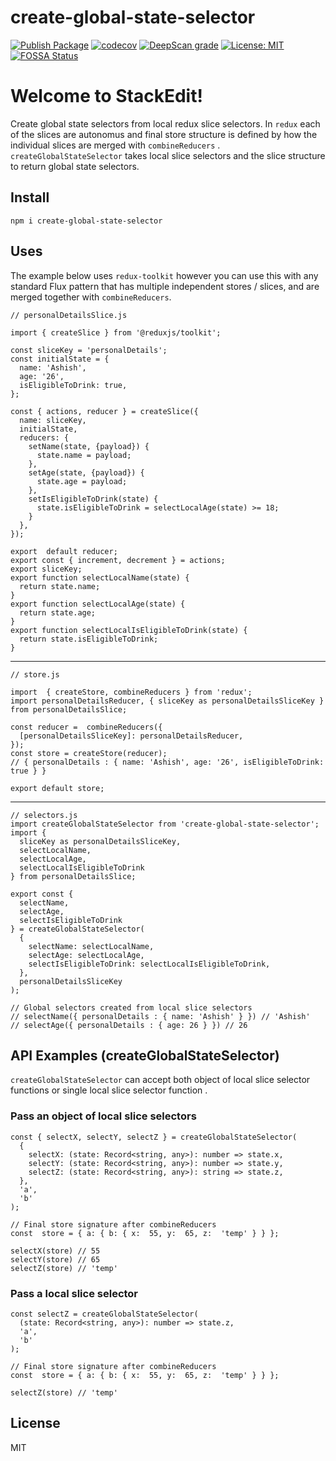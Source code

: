 # create-global-state-selector

[![Publish Package](https://github.com/ashish-r/create-global-state-selector/actions/workflows/release-package.yml/badge.svg?branch=1.0.8)](https://github.com/ashish-r/create-global-state-selector/actions/workflows/release-package.yml)
[![codecov](https://codecov.io/gh/ashish-r/create-global-state-selector/branch/main/graph/badge.svg?token=P2QGFKODY7)](https://codecov.io/gh/ashish-r/create-global-state-selector)
[![DeepScan grade](https://deepscan.io/api/teams/10012/projects/17109/branches/380047/badge/grade.svg)](https://deepscan.io/dashboard#view=project&tid=10012&pid=17109&bid=380047)
[![License: MIT](https://img.shields.io/badge/License-MIT-yellow.svg)](https://github.com/ashish-r/create-global-state-selector/blob/master/LICENSE)
[![FOSSA Status](https://app.fossa.com/api/projects/git%2Bgithub.com%2Fashish-r%2Fcreate-global-state-selector.svg?type=shield)](https://app.fossa.com/projects/git%2Bgithub.com%2Fashish-r%2Fcreate-global-state-selector?ref=badge_shield)

# Welcome to StackEdit!
Create global state selectors from local redux slice selectors.
In `redux` each of the slices are autonomus and final store structure is defined by how the individual slices are merged with `combineReducers` .  `createGlobalStateSelector` takes local slice selectors and the slice structure to return global state selectors.

## Install

    npm i create-global-state-selector

## Uses
The example below uses `redux-toolkit` however you can use this with any standard Flux pattern that has multiple independent stores / slices, and are merged together with `combineReducers`.
    
    // personalDetailsSlice.js
    
    import { createSlice } from '@reduxjs/toolkit';
    
    const sliceKey = 'personalDetails';
    const initialState = {
      name: 'Ashish',
      age: '26',
      isEligibleToDrink: true,
    };

    const { actions, reducer } = createSlice({
      name: sliceKey,
      initialState,
      reducers: {
        setName(state, {payload}) {
          state.name = payload;
        },
        setAge(state, {payload}) {
          state.age = payload;
        },
        setIsEligibleToDrink(state) {
          state.isEligibleToDrink = selectLocalAge(state) >= 18;
        }
      },
    });
    
    export  default reducer;
    export const { increment, decrement } = actions;
    export sliceKey;
    export function selectLocalName(state) {
      return state.name;
    } 
    export function selectLocalAge(state) {
      return state.age;
    } 
    export function selectLocalIsEligibleToDrink(state) {
      return state.isEligibleToDrink;
    } 
    
---  
    // store.js
    
    import  { createStore, combineReducers } from 'redux';
    import personalDetailsReducer, { sliceKey as personalDetailsSliceKey } from personalDetailsSlice;
    
    const reducer =  combineReducers({
      [personalDetailsSliceKey]: personalDetailsReducer,
    });
    const store = createStore(reducer); 
    // { personalDetails : { name: 'Ashish', age: '26', isEligibleToDrink: true } }
    
    export default store;

---  
    // selectors.js
    import createGlobalStateSelector from 'create-global-state-selector';
    import { 
      sliceKey as personalDetailsSliceKey, 
      selectLocalName,
      selectLocalAge,
      selectLocalIsEligibleToDrink
    } from personalDetailsSlice;
     
    export const { 
      selectName,
      selectAge,
      selectIsEligibleToDrink
    } = createGlobalStateSelector(
      {
        selectName: selectLocalName,
        selectAge: selectLocalAge,
        selectIsEligibleToDrink: selectLocalIsEligibleToDrink,
      }, 
      personalDetailsSliceKey
    );
    
    // Global selectors created from local slice selectors
    // selectName({ personalDetails : { name: 'Ashish' } }) // 'Ashish'
    // selectAge({ personalDetails : { age: 26 } }) // 26
    
    

 


## API Examples (createGlobalStateSelector)
`createGlobalStateSelector` can accept both object of local slice selector functions or single local slice selector function .

### Pass an object of local slice selectors

    const { selectX, selectY, selectZ } = createGlobalStateSelector(
      {
        selectX: (state: Record<string, any>): number => state.x,
        selectY: (state: Record<string, any>): number => state.y,
        selectZ: (state: Record<string, any>): string => state.z,
      },
      'a',
      'b'
    );

    // Final store signature after combineReducers
    const  store = { a: { b: { x:  55, y:  65, z:  'temp' } } };
    
    selectX(store) // 55
    selectY(store) // 65
    selectZ(store) // 'temp'

### Pass a local slice selector

    const selectZ = createGlobalStateSelector(
      (state: Record<string, any>): number => state.z,
      'a',
      'b'
    );

    // Final store signature after combineReducers
    const  store = { a: { b: { x:  55, y:  65, z:  'temp' } } };
    
    selectZ(store) // 'temp'

## License

MIT
